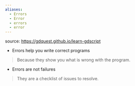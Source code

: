```yaml
---
aliases:
  - Errors
  - Error
  - errors
  - error
---
```

source: https://gdquest.github.io/learn-gdscript

+ Errors help you write correct programs
> Because they show you what is wrong with the program. 

+ Errors are not failures 
> They are a checklist of issues to resolve.